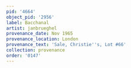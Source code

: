 ```yaml
---
pid: '4664'
object_pid: '2956'
label: Bacchanal
artist: janbrueghel
provenance_date: Nov 1965
provenance_location: London
provenance_text: 'Sale, Christie''s, Lot #66'
collection: provenance
order: '0147'
---
```


